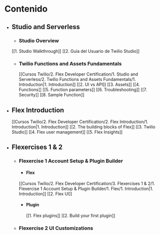 # Contenido
- ## Studio and Serverless
	- ### Studio Overview
	[[1. Studio Walkthrough]]
		[[2. Guía del Usuario de Twilio Studio]]
	- ### Twilio Functions and Assets Fundamentals
		[[Cursos Twilio/2. Flex Developer Certification/1. Studio and Serverless/2. Twilio Functions and Assets Fundamentals/1. Introduction|1. Introduction]]
		[[2. UI vs API]]
		[[3. Assets]]
		[[4. Functions]]
		[[5. Function parameters]]
		[[6. Troubleshooting]]
		[[7. Security]]
		[[8. Sample Function]]
- ## Flex Introduction
	[[Cursos Twilio/2. Flex Developer Certification/2. Flex Introduction/1. Introduction|1. Introduction]]
	[[2. The building blocks of Flex]]
	[[3. Twilio Studio]]
	[[4. Flex user management]]
	[[5. Flex Insights]]
- ## Flexercises 1 & 2
	 - ### Flexercise 1 Account Setup & Plugin Builder
		 - #### Flex
		 [[Cursos Twilio/2. Flex Developer Certification/3. Flexercises 1 & 2/1. Flexercise 1 Account Setup & Plugin Builder/1. Flex/1. Introduction|1. Introduction]]
			[[2. Flex UI]]
		- #### Plugin
			[[1. Flex plugins]]
			[[2. Build your first plugin]]
	- ### Flexercise 2 UI Customizations